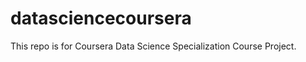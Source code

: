 datasciencecoursera
===================

This repo is for Coursera Data Science Specialization Course Project.
